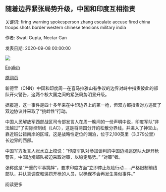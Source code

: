 ## 随着边界紧张局势升级，中国和印度互相指责

关键词: firing warning spokesperson zhang escalate accuse fired china troops shots border western chinese tensions military india

作者: Swati Gupta, Nectar Gan

发表日期: 2020-09-08 00:00:00

![](https://cdn.cnn.com/cnnnext/dam/assets/200908162957-05-pangong-tso-lake-super-tease.jpg)

[English](China%20and%20India%20accuse%20each%20other%20of%20firing%20shots%20as%20border%20tensions%20escalate.md)

[原网页](https://edition.cnn.com/2020/09/08/asia/china-india-border-warning-shots-intl-hnk/index.html)

新德里（CNN）中国和印度周一在喜马拉雅山有争议的边界对峙中指责彼此的部队开火警告，这两个核大国之间的紧张局势明显升级。

据报道，这一事件是四十多年来在中印边界上的第一枪，但双方都指责对方违反了双边协议并采取了“挑衅性”行动。

中国人民解放军西部战区司令部发言人在周一晚间的一份声明中说，印度军队“非法越过”了实际控制线（LAC），这是将两国分开的松散分界线，并进入了神宝山。靠近班公错南岸的区域，这是战略性定位的湖泊，位于2,100英里（3,379公里）长边界的西部。

中国军方发言人张水立上校说：“印度军队对参加谈判的中国边境巡逻队大肆开枪警告，中国边境部队被迫采取对策，以稳定局势。” “对策”者。

张称这是“严重的军事挑衅”，要求印度方面“立即停止危险行动……严格限制前线部队，并认真调查和惩罚开枪的人员，以确保不会再发生类似事件。”

阅读更多